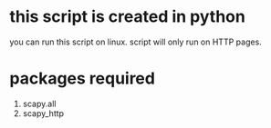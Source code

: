 # this  script is created in python
you can run this script on linux.
script will only  run on HTTP pages.

# packages required
1. scapy.all
2. scapy_http
